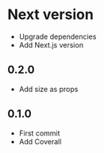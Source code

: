 # Next version
+ Upgrade dependencies
+ Add Next.js version

## 0.2.0
+ Add size as props

## 0.1.0
+ First commit
+ Add Coverall